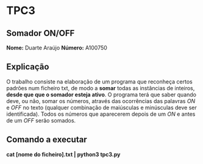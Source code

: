 # TPC3

## Somador ON/OFF

**Nome:** Duarte Araújo
**Número:** A100750

## Explicação

O trabalho consiste na elaboração de um programa que reconheça certos padrões num ficheiro txt, de modo a **somar** todas as instâncias de inteiros, **desde que que o somador esteja ativo**. O programa terá que saber quando deve, ou não, somar os números, através das ocorrẽncias das palavras *ON* e *OFF* no texto (qualquer combinação de maiúsculas e minúsculas deve ser identificada). Todos os números que aparecerem depois de um *ON* e antes de um *OFF* serão somados.

## Comando a executar

**cat [nome do ficheiro].txt | python3 tpc3.py**
